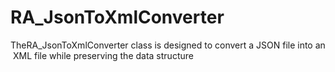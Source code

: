 # RA_JsonToXmlConverter
TheRA_JsonToXmlConverter class is designed to convert a JSON file into an XML file while preserving the data structure
